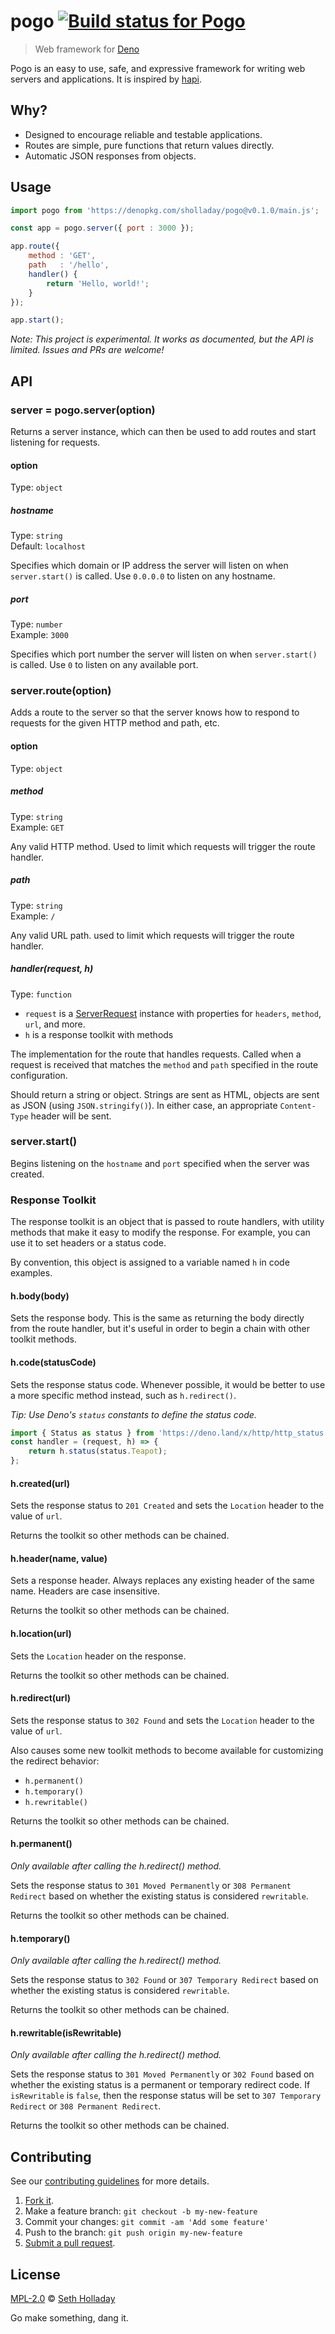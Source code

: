# pogo [![Build status for Pogo](https://travis-ci.com/sholladay/pogo.svg?branch=master "Build Status")](https://travis-ci.com/sholladay/pogo "Builds")

> Web framework for [Deno](https://github.com/denoland/deno)

Pogo is an easy to use, safe, and expressive framework for writing web servers and applications. It is inspired by [hapi](https://github.com/hapijs/hapi).

## Why?

 - Designed to encourage reliable and testable applications.
 - Routes are simple, pure functions that return values directly.
 - Automatic JSON responses from objects.

## Usage

```js
import pogo from 'https://denopkg.com/sholladay/pogo@v0.1.0/main.js';

const app = pogo.server({ port : 3000 });

app.route({
    method : 'GET',
    path   : '/hello',
    handler() {
        return 'Hello, world!';
    }
});

app.start();
```

*Note: This project is experimental. It works as documented, but the API is limited. Issues and PRs are welcome!*

## API

### server = pogo.server(option)

Returns a server instance, which can then be used to add routes and start listening for requests.

#### option

Type: `object`

##### hostname

Type: `string`<br>
Default: `localhost`

Specifies which domain or IP address the server will listen on when `server.start()` is called. Use `0.0.0.0` to listen on any hostname.

##### port

Type: `number`<br>
Example: `3000`

Specifies which port number the server will listen on when `server.start()` is called. Use `0` to listen on any available port.

### server.route(option)

Adds a route to the server so that the server knows how to respond to requests for the given HTTP method and path, etc.

#### option

Type: `object`

##### method

Type: `string`<br>
Example: `GET`

Any valid HTTP method. Used to limit which requests will trigger the route handler.

##### path

Type: `string`<br>
Example: `/`

Any valid URL path. used to limit which requests will trigger the route handler.

##### handler(request, h)

Type: `function`

 - `request` is a [ServerRequest](https://github.com/denoland/deno_std/blob/e28c9a407951f10d952993ff6a7b248ca11243e1/http/http.ts#L123-L274) instance with properties for `headers`, `method`, `url`, and more.
 - `h` is a response toolkit with methods

The implementation for the route that handles requests. Called when a request is received that matches the `method` and `path` specified in the route configuration.

Should return a string or object. Strings are sent as HTML, objects are sent as JSON (using `JSON.stringify()`). In either case, an appropriate `Content-Type` header will be sent.

### server.start()

Begins listening on the `hostname` and `port` specified when the server was created.

### Response Toolkit

The response toolkit is an object that is passed to route handlers, with utility methods that make it easy to modify the response. For example, you can use it to set headers or a status code.

By convention, this object is assigned to a variable named `h` in code examples.

#### h.body(body)

Sets the response body. This is the same as returning the body directly from the route handler, but it's useful in order to begin a chain with other toolkit methods.

#### h.code(statusCode)

Sets the response status code. Whenever possible, it would be better to use a more specific method instead, such as `h.redirect()`.

*Tip: Use Deno's `status` constants to define the status code.*

```js
import { Status as status } from 'https://deno.land/x/http/http_status.ts';
const handler = (request, h) => {
    return h.status(status.Teapot);
};
```

#### h.created(url)

Sets the response status to `201 Created` and sets the `Location` header to the value of `url`.

Returns the toolkit so other methods can be chained.

#### h.header(name, value)

Sets a response header. Always replaces any existing header of the same name. Headers are case insensitive.

Returns the toolkit so other methods can be chained.

#### h.location(url)

Sets the `Location` header on the response.

Returns the toolkit so other methods can be chained.

#### h.redirect(url)

Sets the response status to `302 Found` and sets the `Location` header to the value of `url`.

Also causes some new toolkit methods to become available for customizing the redirect behavior:

 - `h.permanent()`
 - `h.temporary()`
 - `h.rewritable()`

Returns the toolkit so other methods can be chained.

#### h.permanent()

*Only available after calling the h.redirect() method.*

Sets the response status to `301 Moved Permanently` or `308 Permanent Redirect` based on whether the existing status is considered `rewritable`.

Returns the toolkit so other methods can be chained.

#### h.temporary()

*Only available after calling the h.redirect() method.*

Sets the response status to `302 Found` or `307 Temporary Redirect` based on whether the existing status is considered `rewritable`.

Returns the toolkit so other methods can be chained.

#### h.rewritable(isRewritable)

*Only available after calling the h.redirect() method.*

Sets the response status to `301 Moved Permanently` or `302 Found` based on whether the existing status is a permanent or temporary redirect code. If `isRewritable` is `false`, then the response status will be set to `307 Temporary Redirect` or `308 Permanent Redirect`.

Returns the toolkit so other methods can be chained.

## Contributing

See our [contributing guidelines](https://github.com/sholladay/pogo/blob/master/CONTRIBUTING.md "Guidelines for participating in this project") for more details.

1. [Fork it](https://github.com/sholladay/pogo/fork).
2. Make a feature branch: `git checkout -b my-new-feature`
3. Commit your changes: `git commit -am 'Add some feature'`
4. Push to the branch: `git push origin my-new-feature`
5. [Submit a pull request](https://github.com/sholladay/pogo/compare "Submit code to this project for review").

## License

[MPL-2.0](https://github.com/sholladay/pogo/blob/master/LICENSE "License for pogo") © [Seth Holladay](https://seth-holladay.com "Author of pogo")

Go make something, dang it.
